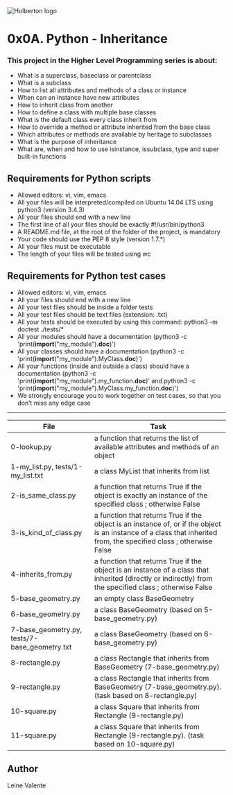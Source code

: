 <img src="https://www.holbertonschool.com/assets/holberton-logo-1cc451260ca3cd297def53f2250a9794810667c7ca7b5fa5879a569a457bf16f.png" alt="Holberton logo">

# 0x0A. Python - Inheritance

### This project in the Higher Level Programming series is about:

 * What is a superclass, baseclass or parentclass
 * What is a subclass
 * How to list all attributes and methods of a class or instance
 * When can an instance have new attributes
 * How to inherit class from another
 * How to define a class with multiple base classes
 * What is the default class every class inherit from
 * How to override a method or attribute inherited from the base class
 * Which attributes or methods are available by heritage to subclasses
 * What is the purpose of inheritance
 * What are, when and how to use isinstance, issubclass, type and super built-in functions

## Requirements for Python scripts
 * Allowed editors: vi, vim, emacs
 * All your files will be interpreted/compiled on Ubuntu 14.04 LTS using python3 (version 3.4.3)
 * All your files should end with a new line
 * The first line of all your files should be exactly #!/usr/bin/python3
 * A README.md file, at the root of the folder of the project, is mandatory
 * Your code should use the PEP 8 style (version 1.7.*)
 * All your files must be executable
 * The length of your files will be tested using wc

## Requirements for Python test cases

 * Allowed editors: vi, vim, emacs
 * All your files should end with a new line
 * All your test files should be inside a folder tests
 * All your test files should be text files (extension: .txt)
 * All your tests should be executed by using this command: python3 -m doctest ./tests/*
 * All your modules should have a documentation (python3 -c 'print(__import__("my_module").__doc__)')
 * All your classes should have a documentation (python3 -c 'print(__import__("my_module").MyClass.__doc__)')
 * All your functions (inside and outside a class) should have a documentation (python3 -c 'print(__import__("my_module").my_function.__doc__)' and python3 -c 'print(__import__("my_module").MyClass.my_function.__doc__)')
 * We strongly encourage you to work together on test cases, so that you don’t miss any edge case

---
File|Task
---|---
0-lookup.py | a function that returns the list of available attributes and methods of an object
1-my_list.py, tests/1-my_list.txt | a class MyList that inherits from list
2-is_same_class.py | a function that returns True if the object is exactly an instance of the specified class ; otherwise False
3-is_kind_of_class.py | a function that returns True if the object is an instance of, or if the object is an instance of a class that inherited from, the specified class ; otherwise False
4-inherits_from.py | a function that returns True if the object is an instance of a class that inherited (directly or indirectly) from the specified class ; otherwise False
5-base_geometry.py | an empty class BaseGeometry
6-base_geometry.py | a class BaseGeometry (based on 5-base_geometry.py)
7-base_geometry.py, tests/7-base_geometry.txt | a class BaseGeometry (based on 6-base_geometry.py)
8-rectangle.py | a class Rectangle that inherits from BaseGeometry (7-base_geometry.py)
9-rectangle.py | a class Rectangle that inherits from BaseGeometry (7-base_geometry.py). (task based on 8-rectangle.py)
10-square.py | a class Square that inherits from Rectangle (9-rectangle.py)
11-square.py | a class Square that inherits from Rectangle (9-rectangle.py). (task based on 10-square.py)

## Author
Leine Valente
